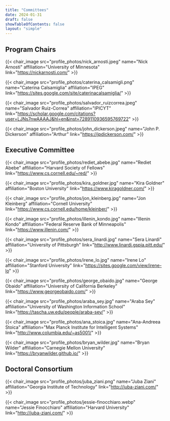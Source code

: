 ```yaml
---
title: "Committees"
date: 2024-01-31
draft: false
showTableOfContents: false
layout: "simple"
---
```


## Program Chairs
{{< chair_image src="profile_photos/nick_arnosti.jpeg" name="Nick Arnosti" affiliation="University of Minnesota" link="https://nickarnosti.com/" >}}

{{< chair_image src="profile_photos/caterina_calsamigli.png" name="Caterina Calsamiglia" affiliation="IPEG" link="https://sites.google.com/site/caterinacalsamiglia/" >}}

{{< chair_image src="profile_photos/salvador_ruizcorrea.jpeg" name="Salvador Ruiz-Correa" affiliation="IPICYT" link="https://scholar.google.com/citations?user=LJNs7nwAAAAJ&hl=en&inst=7289110936595769722" >}}

{{< chair_image src="profile_photos/john_dickerson.jpeg" name="John P. Dickerson" affiliation="Arthur" link="https://jpdickerson.com/" >}}

<!-- {{< twitter user="ACMEAAMO" id="1757795805254099256" >}} -->

## Executive Committee
{{< chair_image src="profile_photos/rediet_abebe.jpg" name="Rediet Abebe" affiliation="Harvard Society of Fellows" link="https://www.cs.cornell.edu/~red/" >}}

{{< chair_image src="profile_photos/kira_goldner.jpg" name="Kira Goldner" affiliation="Boston University" link="https://www.kiragoldner.com/" >}}

{{< chair_image src="profile_photos/jon_kleinberg.jpg" name="Jon Kleinberg" affiliation="Cornell University" link="https://www.cs.cornell.edu/home/kleinber/" >}}

{{< chair_image src="profile_photos/illenin_kondo.jpg" name="Illenin Kondo" affiliation="Federal Reserve Bank of Minneapolis" link="https://www.illenin.com/" >}}

{{< chair_image src="profile_photos/sera_linardi.jpg" name="Sera Linardi" affiliation="University of Pittsburgh" link="http://www.linardi.gspia.pitt.edu/" >}}

{{< chair_image src="profile_photos/irene_lo.jpg" name="Irene Lo" affiliation="Stanford University" link="https://sites.google.com/view/irene-lo" >}}

{{< chair_image src="profile_photos/george_obaido.jpg" name="George Obaido" affiliation="University of California Berkeley" link="https://www.georgeobaido.com/" >}}

{{< chair_image src="profile_photos/araba_sey.jpg" name="Araba Sey" affiliation="University of Washington Information School" link="https://tascha.uw.edu/people/araba-sey/" >}}

{{< chair_image src="profile_photos/ana_stoica.jpg" name="Ana-Andreea Stoica" affiliation="Max Planck Institute for Intelligent Systems" link="http://www.columbia.edu/~as5001/" >}}

{{< chair_image src="profile_photos/bryan_wilder.jpg" name="Bryan Wilder" affiliation="Carnegie Mellon University" link="https://bryanwilder.github.io/" >}}

## Doctoral Consortium
{{< chair_image src="profile_photos/juba_ziani.png" name="Juba Ziani" affiliation="Georgia Institute of Technology" link="http://juba-ziani.com/" >}}

{{< chair_image src="profile_photos/jessie-finocchiaro.webp" name="Jessie Finocchiaro" affiliation="Harvard University" link="http://juba-ziani.com/" >}}